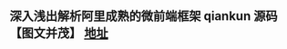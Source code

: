 ## 深入浅出解析阿里成熟的微前端框架 qiankun 源码【图文并茂】 [地址](https://github.com/a1029563229/blogs/blob/master/Source-Code/qiankun/1.md)